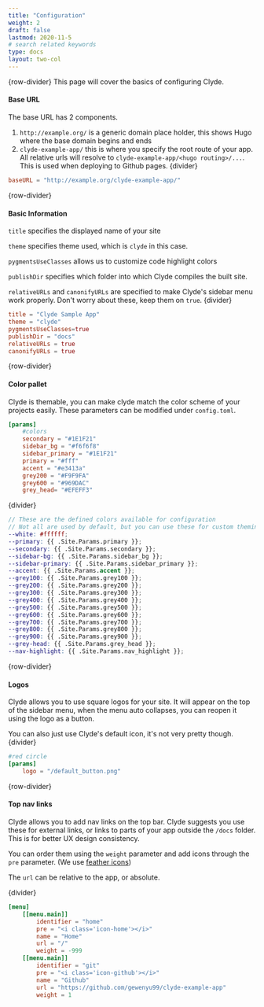 ```yaml
---
title: "Configuration"
weight: 2
draft: false
lastmod: 2020-11-5
# search related keywords
type: docs
layout: two-col
---
```

{row-divider}
This page will cover the basics of configuring Clyde.

#### Base URL
The base URL has 2 components.
1. `http://example.org/` is a generic domain place holder, this shows Hugo where the base domain begins and ends
2. `clyde-example-app/` this is where you specify the root route of your app. All relative urls will resolve to `clyde-example-app/<hugo routing>/...`. This is used when deploying to Github pages.
{divider}
``` toml
baseURL = "http://example.org/clyde-example-app/"
```
{row-divider}
#### Basic Information
`title` specifies the displayed name of your site

`theme` specifies theme used, which is `clyde` in this case.

`pygmentsUseClasses` allows us to customize code highlight colors

`publishDir` specifies which folder into which Clyde compiles the built site.

`relativeURLs` and `canonifyURLs` are specified to make Clyde's sidebar menu work properly. Don't worry about these, keep them on `true`.
{divider}
``` toml
title = "Clyde Sample App"
theme = "clyde"
pygmentsUseClasses=true
publishDir = "docs"
relativeURLs = true
canonifyURLs = true
```
{row-divider}
#### Color pallet
Clyde is themable, you can make clyde match the color scheme of your projects easily. These parameters can be modified under `config.toml`.
``` toml
[params]
    #colors
    secondary = "#1E1F21"
    sidebar_bg = "#f6f6f8"
    sidebar_primary = "#1E1F21"
    primary = "#fff"
    accent = "#e3413a"
    grey200 = "#F9F9FA"
    grey600 = "#969DAC"
    grey_head= "#EFEFF3"
```
{divider}
``` scss
// These are the defined colors available for configuration
// Not all are used by default, but you can use these for custom theming of Clyde components.
--white: #ffffff;
--primary: {{ .Site.Params.primary }};
--secondary: {{ .Site.Params.secondary }};
--sidebar-bg: {{ .Site.Params.sidebar_bg }};
--sidebar-primary: {{ .Site.Params.sidebar_primary }};
--accent: {{ .Site.Params.accent }};
--grey100: {{ .Site.Params.grey100 }};
--grey200: {{ .Site.Params.grey200 }};
--grey300: {{ .Site.Params.grey300 }};
--grey400: {{ .Site.Params.grey400 }};
--grey500: {{ .Site.Params.grey500 }};
--grey600: {{ .Site.Params.grey600 }};
--grey700: {{ .Site.Params.grey700 }};
--grey800: {{ .Site.Params.grey800 }};
--grey900: {{ .Site.Params.grey900 }};
--grey-head: {{ .Site.Params.grey_head }};
--nav-highlight: {{ .Site.Params.nav_highlight }};
```

{row-divider}
#### Logos
Clyde allows you to use square logos for your site. It will appear on the top of the sidebar menu, when the menu auto collapses, you can reopen it using the logo as a button.   

You can also just use Clyde's default icon, it's not very pretty though.
{divider}
``` toml
#red circle
[params]
    logo = "/default_button.png"
```

{row-divider}
#### Top nav links
Clyde allows you to add nav links on the top bar. Clyde suggests you use these for external links, or links to parts of your app outside the `/docs` folder. This is for better UX design consistency.

You can order them using the `weight` parameter and add icons through the `pre` parameter. (We use [feather icons](https://feathericons.com/))

The `url` can be relative to the app, or absolute. 

{divider}
``` toml
[menu]
    [[menu.main]]
        identifier = "home"
        pre = "<i class='icon-home'></i>"
        name = "Home"
        url = "/"
        weight = -999
    [[menu.main]]
        identifier = "git"
        pre = "<i class='icon-github'></i>"
        name = "Github"
        url = "https://github.com/gewenyu99/clyde-example-app"
        weight = 1
```